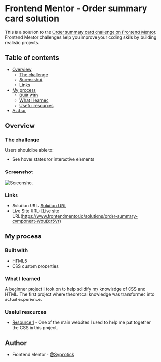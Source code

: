 # Frontend Mentor - Order summary card solution

This is a solution to the [Order summary card challenge on Frontend Mentor](https://www.frontendmentor.io/challenges/order-summary-component-QlPmajDUj). Frontend Mentor challenges help you improve your coding skills by building realistic projects. 

## Table of contents

- [Overview](#overview)
  - [The challenge](#the-challenge)
  - [Screenshot](#screenshot)
  - [Links](#links)
- [My process](#my-process)
  - [Built with](#built-with)
  - [What I learned](#what-i-learned)
  - [Useful resources](#useful-resources)
- [Author](#author)

## Overview

### The challenge

Users should be able to:

- See hover states for interactive elements

### Screenshot

![Screenshot](https://github.com/Sypnotick/Order-summary/blob/main/images/photo-final.png)

### Links

- Solution URL: [Solution URL](https://sypnotick.github.io/Order-summary/)
- Live Site URL: [Live site URL(https://www.frontendmentor.io/solutions/order-summary-component-WouEqr5Vf)

## My process

### Built with

- HTML5 
- CSS custom properties

### What I learned

A beginner project I took on to help solidify my knowledge of CSS and HTML. The first project where theoretical knowledge was transformed into actual experience.

### Useful resources

- [Resource 1](https://www.w3schools.com/css/) - One of the main websites I used to help me put together the CSS in this project.

## Author

- Frontend Mentor - [@Sypnotick](https://www.frontendmentor.io/profile/Sypnotick)


